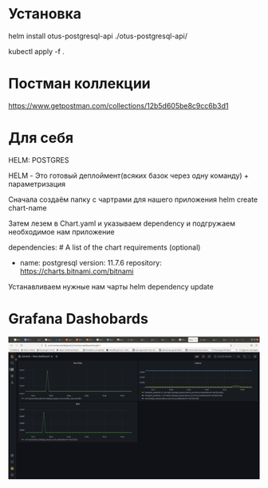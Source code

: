 # Установка

helm install otus-postgresql-api ./otus-postgresql-api/

kubectl apply -f .


# Постман коллекции

https://www.getpostman.com/collections/12b5d605be8c9cc6b3d1

# Для себя

HELM: POSTGRES

HELM - Это готовый деплоймент(всяких базок через одну команду) + параметризация

Сначала создаём папку с чартрами для нашего приложения
helm create chart-name

Затем лезем в Chart.yaml и указываем dependency и подгружаем необходимое нам приложение

dependencies: # A list of the chart requirements (optional)
  - name: postgresql
    version: 11.7.6
    repository: https://charts.bitnami.com/bitnami

Устанавливаем нужные нам чарты
helm dependency update

# Grafana Dashobards

![alt text](https://github.com/MyHardWay/otus-microservices-architect/blob/main/2nd_hw/grafana-screenshot-1.png)
